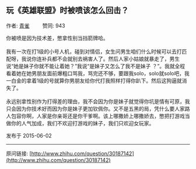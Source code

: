 ## 玩《英雄联盟》时被喷该怎么回击？

作者: [青雀](http://www.zhihu.com/people/GreenFinch)&nbsp;&nbsp;&nbsp;&nbsp;&nbsp;&nbsp;&nbsp;&nbsp; 赞同: 943


你被喷是因为技术差，憋拿性别当挡箭牌哈。<br><br>我有一次在打1级的小号人机，碰到对情侣，女生问男生咱们什么时候可以去打匹配呀，我说你连补兵都不会就别去祸害人了。然后人家小姑娘就暴走了，男生说“她是妹子你就不能让着她？”我说“是妹子又怎么了我不是妹子 ？”。我就全程看着她在她男朋友面前爆粗口骂我，骂完还不够，要跟我solo，solo就solo吧，我一白金的拿着1级的号就算你男朋友给你代打我照样打得你趴下。然后这狗逼就消失了。<br><br>永远别拿性别作为打得差的理由，我不会因为你是妹子就觉得你坑是情有可原，我只会因为你技术好而因为你是妹子更加钦佩你。又不是五黑的局，凭什么要人家路人包容你啊，人家是你亲哥还是你干爹啊。该上哪撒娇上哪撒娇去，憋把打游戏当做你的人气加成，我们不欢迎打游戏的妹子，我们只欢迎女玩家。



发布于 2015-06-02



---
原问链接: [http://www.zhihu.com/question/30187142](http://www.zhihu.com/question/30187142)